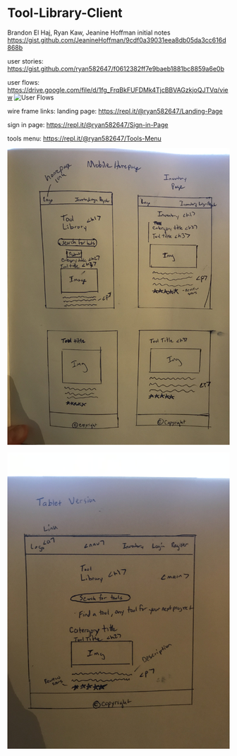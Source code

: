 # Tool-Library-Client
Brandon El Haj, Ryan Kaw, Jeanine Hoffman
initial notes
https://gist.github.com/JeanineHoffman/9cdf0a39031eea8db05da3cc616d868b

user stories:
https://gist.github.com/ryan582647/f0612382ff7e9baeb1881bc8859a6e0b

user flows:
https://drive.google.com/file/d/1fg_FrqBkFUFDMk4TjcBBVAGzkjoQJTVq/view
![User Flows](https://drive.google.com/file/d/1fg_FrqBkFUFDMk4TjcBBVAGzkjoQJTVq/view "Tool Library User Flows")

wire frame links:
landing page:
https://repl.it/@ryan582647/Landing-Page

sign in page: 
https://repl.it/@ryan582647/Sign-in-Page

tools menu:
https://repl.it/@ryan582647/Tools-Menu

![Mobile Wireframes](/src/images/mobile_homepage.jpg "Tool Library Mobile Homepage")  

![Tablet Wireframes](/src/images/tablet_homepage.jpg "Tool Library Tablet Homepage")  
